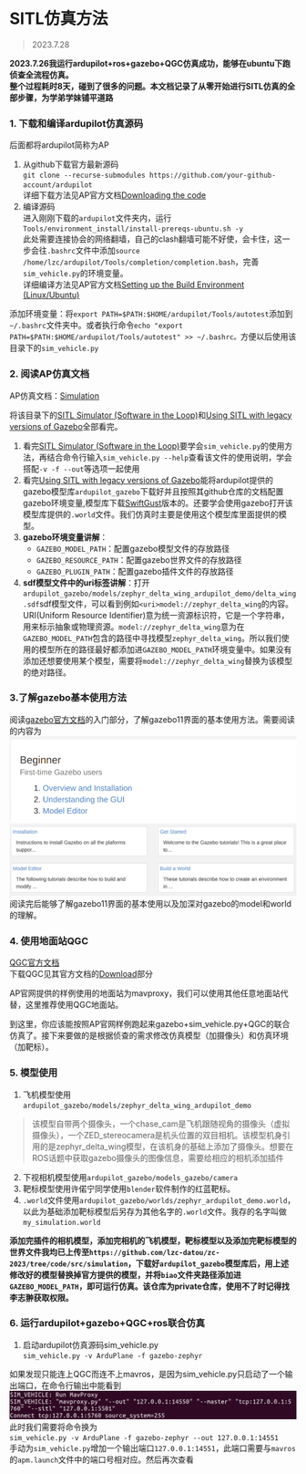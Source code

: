 # SITL仿真方法
> 2023.7.28



**2023.7.26我运行ardupilot+ros+gazebo+QGC仿真成功，能够在ubuntu下跑侦查全流程仿真。  
整个过程耗时8天，碰到了很多的问题。本文档记录了从零开始进行SITL仿真的全部步骤，为学弟学妹铺平道路**

### 1. 下载和编译ardupilot仿真源码
后面都将ardupilot简称为AP
1. 从github下载官方最新源码  
`git clone --recurse-submodules https://github.com/your-github-account/ardupilot`  
详细下载方法见AP官方文档[Downloading the code](https://ardupilot.org/dev/docs/where-to-get-the-code.html)
2. 编译源码  
进入刚刚下载的`ardupilot`文件夹内，运行  
`Tools/environment_install/install-prereqs-ubuntu.sh -y`  
此处需要连接协会的网络翻墙，自己的clash翻墙可能不好使，会卡住，这一步会往`.bashrc`文件中添加`source /home/lzc/ardupilot/Tools/completion/completion.bash`，完善`sim_vehicle.py`的环境变量。  
详细编译方法见AP官方文档[Setting up the Build Environment (Linux/Ubuntu)](https://ardupilot.org/dev/docs/building-setup-linux.html#building-setup-linux)

添加环境变量：将`export PATH=$PATH:$HOME/ardupilot/Tools/autotest`添加到`~/.bashrc`文件夹中。或者执行命令`echo "export PATH=$PATH:$HOME/ardupilot/Tools/autotest" >> ~/.bashrc。`方便以后使用该目录下的`sim_vehicle.py`

### 2. 阅读AP仿真文档
AP仿真文档：[Simulation](https://ardupilot.org/dev/docs/simulation-2.html#)

将该目录下的[SITL Simulator (Software in the Loop)](https://ardupilot.org/dev/docs/sitl-simulator-software-in-the-loop.html#)和[Using SITL with legacy versions of Gazebo](https://ardupilot.org/dev/docs/sitl-with-gazebo-legacy.html#sitl-with-gazebo-legacy)全部看完。  
1. 看完[SITL Simulator (Software in the Loop)](https://ardupilot.org/dev/docs/sitl-simulator-software-in-the-loop.html#)要学会`sim_vehicle.py`的使用方法，再结合命令行输入`sim_vehicle.py --help`查看该文件的使用说明，学会搭配`-v -f --out`等选项一起使用
2. 看完[Using SITL with legacy versions of Gazebo](https://ardupilot.org/dev/docs/sitl-with-gazebo-legacy.html#sitl-with-gazebo-legacy)能将ardupilot提供的gazebo模型库`ardupilot_gazebo`下载好并且按照其github仓库的文档配置gazebo环境变量,模型库下载[SwiftGust](https://github.com/SwiftGust/ardupilot_gazebo)版本的。还要学会使用gazebo打开该模型库提供的`.world`文件。我们仿真时主要是使用这个模型库里面提供的模型。
3. **gazebo环境变量讲解**：
    - `GAZEBO_MODEL_PATH`：配置gazebo模型文件的存放路径
    - `GAZEBO_RESOURCE_PATH`：配置gazebo世界文件的存放路径
    - `GAZEBO_PLUGIN_PATH`：配置gazebo插件文件的存放路径
4. **sdf模型文件中的uri标签讲解**：打开`ardupilot_gazebo/models/zephyr_delta_wing_ardupilot_demo/delta_wing.sdf`sdf模型文件，可以看到例如`<uri>model://zephyr_delta_wing`</uri>的内容。URI(Uniform Resource Identifier)意为统一资源标识符，它是一个字符串，用来标示抽象或物理资源。`model://zephyr_delta_wing`意为在`GAZEBO_MODEL_PATH`包含的路径中寻找模型`zephyr_delta_wing`。所以我们使用的模型所在的路径最好都添加进`GAZEBO_MODEL_PATH`环境变量中。如果没有添加还想要使用某个模型，需要将`model://zephyr_delta_wing`替换为该模型的绝对路径。

### 3.了解gazebo基本使用方法
阅读[gazebo官方文档](https://classic.gazebosim.org/tutorials)的入门部分，了解gazebo11界面的基本使用方法。需要阅读的内容为![gazebo官方文档_1](../../../photo/gazebo官方文档_1.png)
![gazebo官方文档_2](../../../photo/gazebo官方文档_2.png)
阅读完后能够了解gazebo11界面的基本使用以及加深对gazebo的model和world的理解。

### 4. 使用地面站QGC
[QGC官方文档](https://docs.qgroundcontrol.com/master/en/index.html)  
下载QGC见其官方文档的[Download](https://docs.qgroundcontrol.com/master/en/getting_started/download_and_install.html)部分

AP官网提供的样例使用的地面站为mavproxy，我们可以使用其他任意地面站代替，这里推荐使用QGC地面站。

到这里，你应该能按照AP官网样例跑起来gazebo+sim_vehicle.py+QGC的联合仿真了。接下来要做的是根据侦查的需求修改仿真模型（加摄像头）和仿真环境（加靶标）。

### 5. 模型使用
1. 飞机模型使用`ardupilot_gazebo/models/zephyr_delta_wing_ardupilot_demo`  
> 该模型自带两个摄像头，一个chase_cam是飞机跟随视角的摄像头（虚拟摄像头），一个ZED_stereocamera是机头位置的双目相机。该模型机身引用的是zephyr_delta_wing模型，在该机身的基础上添加了摄像头。想要在ROS话题中获取gazebo摄像头的图像信息，需要给相应的相机添加插件
2. 下视相机模型使用`ardupilot_gazebo/models_gazebo/camera`
3. 靶标模型使用许偌宁同学使用`blender`软件制作的红蓝靶标。
4. `.world`文件使用`ardupilot_gazebo/worlds/zephyr_ardupilot_demo.world`，以此为基础添加靶标模型后另存为其他名字的`.world`文件。我存的名字叫做`my_simulation.world`

**添加完插件的相机模型，添加完相机的飞机模型，靶标模型以及添加完靶标模型的世界文件我均已上传至`https://github.com/lzc-datou/zc-2023/tree/code/src/simulation`，下载好`ardupilot_gazebo`模型库后，用上述修改好的模型替换掉官方提供的模型，并将`biao`文件夹路径添加进`GAZEBO_MODEL_PATH`，即可运行仿真。该仓库为private仓库，使用不了时记得找李志翀获取权限。**    

### 6. 运行ardupilot+gazebo+QGC+ros联合仿真
1. 启动ardupilot仿真源码sim_vehicle.py  
`sim_vehicle.py -v ArduPlane -f gazebo-zephyr`  

如果发现只能连上QGC而连不上mavros，是因为sim_vehicle.py只启动了一个输出端口，在命令行输出中能看到![sim_vehicle.py输出端口](../../../photo/sim_vehicle.py输出端口.png)  
此时我们需要将命令换为  
`sim_vehicle.py -v ArduPlane -f gazebo-zephyr --out 127.0.0.1:14551`   
手动为`sim_vehicle.py`增加一个输出端口`127.0.0.1:14551`，此端口需要与`mavros`的`apm.launch`文件中的端口号相对应。然后再次查看





       









